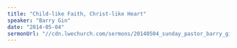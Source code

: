 ```yaml
---
title: "Child-like Faith, Christ-like Heart"
speaker: "Barry Gin"
date: "2014-05-04"
sermonUrl: "//cdn.lwechurch.com/sermons/20140504_sunday_pastor_barry_gin_child-like_faith_christ-like_heart.mp3"
---
```

